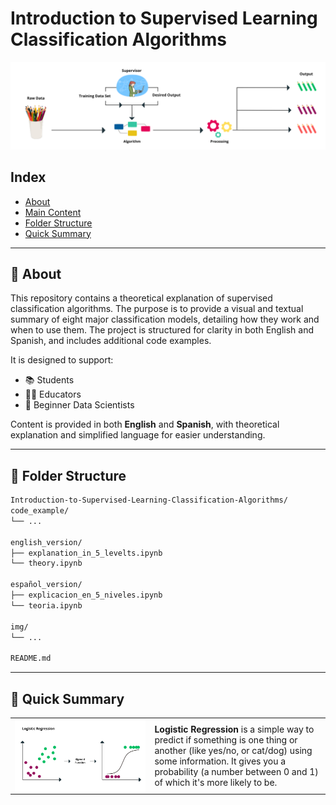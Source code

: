 # Introduction to Supervised Learning Classification Algorithms

![img_diagram_supervised_learning](<img/Supervised Learning.png>)

## Index
- [About](#-about)
- [Main Content](#-main-content)
- [Folder Structure](#-folder-structure)
- [Quick Summary](#-quick-summary)

---

## 📝 About

This repository contains a theoretical explanation of supervised classification algorithms. The purpose is to provide a visual and textual summary of eight major classification models, detailing how they work and when to use them. The project is structured for clarity in both English and Spanish, and includes additional code examples.


It is designed to support:
- 📚 Students  
- 🧑‍🏫 Educators  
- 🧪 Beginner Data Scientists  

Content is provided in both **English** and **Spanish**, with theoretical explanation and simplified language for easier understanding.

---

## 📁 Folder Structure

``` bash
Introduction-to-Supervised-Learning-Classification-Algorithms/
code_example/
└── ...

english_version/
├── explanation_in_5_levelts.ipynb
└── theory.ipynb

español_version/
├── explicacion_en_5_niveles.ipynb
└── teoria.ipynb

img/
└── ...

README.md
``` 

---
## 🏃 Quick Summary

<table>
  <tr>
    <td valign="middle"><img src="img/Logistic Regression.png" width="1500" align="left"></td>
    <td valign="middle"><b>Logistic Regression</b> is a simple way to predict if something is one thing or another (like yes/no, or cat/dog) using some information. It gives you a probability (a number between 0 and 1) of which it's more likely to be.</td>
  </tr>
</table>